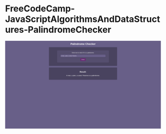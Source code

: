 # FreeCodeCamp-JavaScriptAlgorithmsAndDataStructures-PalindromeChecker

![Picturev2](Palindrom2.png)
